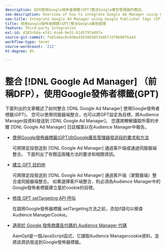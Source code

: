 ```yaml
---
description: 如何使用Google發佈者標籤(GPT)整合Google廣告管理器的概述。
seo-description: Overview of how to integrate Google Ad Manager using Google Publisher Tags (GPT) in Adobe Audience Manager (AAM).
seo-title: Integrate Google Ad Manager using Google Publisher Tags (GPT)in Adobe Audience Manager (AAM)
title: 使用Google發佈者標籤(GPT)整合Google廣告經理
feature: Third-party Integration
exl-id: d383cb8a-ef41-4ce6-9e31-6145797a89fa
source-git-commit: fe01ebac8c0d0ad3630d3853e0bf32f0b00f6a44
workflow-type: tm+mt
source-wordcount: '212'
ht-degree: 8%

---
```


# 整合 [!DNL Google Ad Manager] （前稱DFP），使用Google發佈者標籤(GPT)

下面列出的文章概述了如何整合 [!DNL Google Ad Manager] 使用Google發佈者標籤(GPT)。 您可以使用伺服器端整合，也可以將GPT設定為目標，將Audience Manager段資料發送到 [!DNL Google Ad Manager]。 您還將瞭解攝取所需的步驟 [!DNL Google Ad Manager] 日誌檔案以在Audience Manager中報告。

* [使用Google發佈器標籤(GPT)向Google廣告管理器發送段的要求和方法](/help/using/integration/gpt-aam-destination/gpt-aam-requirements.md)

   可將限定段發送到 [!DNL Google Ad Manager] 通過客戶端或通過伺服器端整合。 下面列出了有關這兩種方法的要求和相關資訊。

* [建立 GPT 目的地](/help/using/integration/gpt-aam-destination/gpt-aam-create-destination.md)

   可將限定段發送到 [!DNL Google Ad Manager] 通過客戶端（瀏覽器端）整合或伺服器端整合。 如果選擇客戶端整合，則必須為Audience Manager中的Google發佈者標籤建立基於cookie的目標。

* [修改 GPT setTargeting API 呼叫](/help/using/integration/gpt-aam-destination/gpt-aam-modify-api.md)

   在調用Google發佈器標籤.setTargeting方法之前，添加if語句以檢查Audience ManagerCookie。

* [適用於 Google 發佈商廣告代碼的 Audience Manager 代碼](/help/using/integration/gpt-aam-destination/gpt-aam-aamgpt-code.md)

   AamGpt是一個JavaScript函式，它讀取Audience Managercookie資料，並將該資訊發送到Google發佈器標籤。
